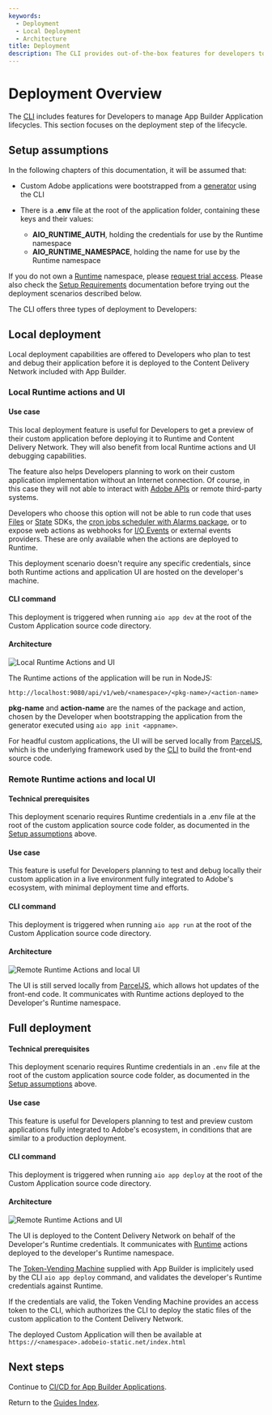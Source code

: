 ```yaml
---
keywords:
  - Deployment
  - Local Deployment
  - Architecture
title: Deployment
description: The CLI provides out-of-the-box features for developers to manage the lifecycle of their  App Builder Applications. This documentation focuses on the application deployment step of this lifecycle.
---
```


# Deployment Overview

The [CLI](https://github.com/adobe/aio-cli) includes features for Developers to manage App Builder Application lifecycles. This section focuses on the deployment step of the lifecycle.

## Setup assumptions

In the following chapters of this documentation, it will be assumed that:

- Custom Adobe applications were bootstrapped from a [generator](https://github.com/adobe/generator-aio-app/) using the CLI

- There is a **.env** file at the root of the application folder, containing these keys and their values:
  
  - **AIO_RUNTIME_AUTH**, holding the credentials for use by the Runtime namespace
  - **AIO_RUNTIME_NAMESPACE**, holding the name for use by the Runtime namespace

If you do not own a [Runtime](https://developer.adobe.com/runtime) namespace, please [request trial access](https://developer.adobe.com/app-builder/docs/get_started/app_builder_get_started/set-up#access-and-credentials). Please also check the [Setup Requirements](../../../get_started/runtime_getting_started/setup.md) documentation before trying out the deployment scenarios described below.

The CLI offers three types of deployment to Developers:

## Local deployment

Local deployment capabilities are offered to Developers who plan to test and debug their application before it is deployed to the Content Delivery Network included with App Builder.

### Local Runtime actions and UI

#### Use case

This local deployment feature is useful for Developers to get a preview of their custom application before deploying it to Runtime and Content Delivery Network. They will also benefit from local Runtime actions and UI debugging capabilities.

The feature also helps Developers planning to work on their custom application implementation without an Internet connection. Of course, in this case they will not able to interact with [Adobe APIs](https://developer.adobe.com/apis) or remote third-party systems.

Developers who choose this option will not be able to run code that uses [Files](https://github.com/adobe/aio-lib-files) or [State](https://github.com/adobe/aio-lib-state) SDKs, the [cron jobs scheduler with Alarms package](../../../resources/cron-jobs/index.md), or to expose web actions as webhooks for [I/O Events](https://developer.adobe.com/events/) or external events providers. These are only available when the actions are deployed to Runtime.

This deployment scenario doesn't require any specific credentials, since both Runtime actions and application UI are hosted on the developer's machine.

#### CLI command

This deployment is triggered when running `aio app dev` at the root of the Custom Application source code directory.

#### Architecture

![Local Runtime Actions and UI](../../../images/cli-dev.jpg)

The Runtime actions of the application will be run in NodeJS:

```
http://localhost:9080/api/v1/web/<namespace>/<pkg-name>/<action-name>
```

**pkg-name** and **action-name** are the names of the package and action, chosen by the Developer when bootstrapping the application from the generator executed using `aio app init <appname>`.

For headful custom applications, the UI will be served locally from [ParcelJS](https://parceljs.org/features/cli), which is the underlying framework used by the [CLI](https://github.com/adobe/aio-cli) to build the front-end source code.

### Remote Runtime actions and local UI

#### Technical prerequisites

This deployment scenario requires Runtime credentials in a .env file at the root of the custom application source code folder, as documented in the [Setup assumptions](#setup-assumptions) above.

#### Use case

This feature is useful for Developers planning to test and debug locally their custom application in a live environment fully integrated to Adobe's ecosystem, with minimal deployment time and efforts.

#### CLI command

This deployment is triggered when running `aio app run` at the root of the Custom Application source code directory.

#### Architecture

![Remote Runtime Actions and local UI](../../../images/remote-actions-local-ui.png)

The UI is still served locally from [ParcelJS](https://parceljs.org/features/cli/), which allows hot updates of the front-end code. It communicates with Runtime actions deployed to the Developer's Runtime namespace.

## Full deployment

#### Technical prerequisites

This deployment scenario requires Runtime credentials in an `.env` file at the root of the custom application source code folder, as documented in the [Setup assumptions](#setup-assumptions) above.

#### Use case

This feature is useful for Developers planning to test and preview custom applications fully integrated to Adobe's ecosystem, in conditions that are similar to a production deployment.

#### CLI command

This deployment is triggered when running `aio app deploy` at the root of the Custom Application source code directory.

#### Architecture

![Remote Runtime Actions and UI](../../../images/remote-actions-remote-ui.png)

The UI is deployed to the Content Delivery Network on behalf of the Developer's Runtime credentials. It communicates with [Runtime](../../../intro_and_overview/what-is-app-builder.md#what-is-adobe-io-runtime) actions deployed to the developer's Runtime namespace.

The [Token-Vending Machine](https://github.com/adobe/aio-tvm) supplied with App Builder is implicitely used by the CLI `aio app deploy` command, and validates the developer's Runtime credentials against Runtime.

If the credentials are valid, the Token Vending Machine provides an access token to the CLI, which authorizes the CLI to deploy the static files of the custom application to the Content Delivery Network.

The deployed Custom Application will then be available at `https://<namespace>.adobeio-static.net/index.html`

## Next steps

Continue to [CI/CD for App Builder Applications](cicd-for-app-builder-apps.md).

Return to the [Guides Index](../../index.md).

